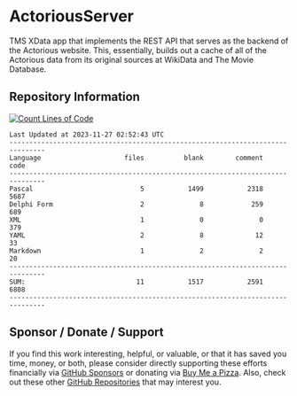 # ActoriousServer
TMS XData app that implements the REST API that serves as the backend of the Actorious website.  This, essentially, builds out a cache of all of the Actorious data from its original sources at WikiData and The Movie Database.

## Repository Information
[![Count Lines of Code](https://github.com/500Foods/ActoriousServer/actions/workflows/main.yml/badge.svg)](https://github.com/500Foods/ActoriousServer/actions/workflows/main.yml)
<!--CLOC-START -->
```
Last Updated at 2023-11-27 02:52:43 UTC
-------------------------------------------------------------------------------
Language                     files          blank        comment           code
-------------------------------------------------------------------------------
Pascal                           5           1499           2318           5687
Delphi Form                      2              8            259            689
XML                              1              0              0            379
YAML                             2              8             12             33
Markdown                         1              2              2             20
-------------------------------------------------------------------------------
SUM:                            11           1517           2591           6808
-------------------------------------------------------------------------------
```
<!--CLOC-END-->

## Sponsor / Donate / Support
If you find this work interesting, helpful, or valuable, or that it has saved you time, money, or both, please consider directly supporting these efforts financially via [GitHub Sponsors](https://github.com/sponsors/500Foods) or donating via [Buy Me a Pizza](https://www.buymeacoffee.com/andrewsimard500). Also, check out these other [GitHub Repositories](https://github.com/500Foods?tab=repositories&q=&sort=stargazers) that may interest you.

